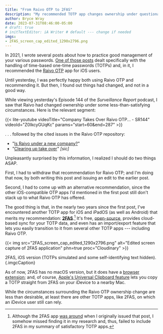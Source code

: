 ```yaml
---
title: "From Raivo OTP to 2FAS"
description: "My recommended TOTP app changes ownership under questionable circumstances — so I replace that recommendation."
author: Bryce Wray
date: 2023-07-31T08:46:00-05:00
# draft: true
# initTextEditor: iA Writer # default --- change if needed
imgs:
- 2FAS_screen_cap_edited_1290x2796.png
---
```


In 2021, I wrote several posts about how to practice good management of your various passwords. [One of those posts](/posts/2021/09/taming-time-based-one-time-passwords-totps/) dealt specifically with the handling of time-based one-time passwords (TOTPs) and, in it, I recommended the [Raivo OTP](https://github.com/raivo-otp/ios-application) app for iOS users.

Until yesterday, I was perfectly happy both using Raivo OTP and recommending it. But then, I found out things had changed, and not in a good way.

<!--more-->

While viewing yesterday's Episode 144 of the *Surveillance Report* podcast, I saw that Raivo had changed ownership under some less-than-satisfying circumstances. Here is the relevant segment:

{{< lite-youtube videoTitle="Company Takes Over Raivo OTP... - SR144" videoId="Z0IkcyGUqKc" params="start=60&end=287" >}}

. . . followed by the cited issues in the Raivo OTP repository:

- "[Is Raivo under a new company?](https://github.com/raivo-otp/ios-application/issues/271)"
- "[Clearing up take over](https://github.com/raivo-otp/marketing-website/issues/19)" *[sic]*

Unpleasantly surprised by this information, I realized I should do two things ASAP.

First, I had to withdraw that recommendation for Raivo OTP; and I'm doing that now, by both writing this post and issuing an edit to the earlier post.

Second, I had to come up with an alternative recommendation, since the other iOS-compatible OTP apps I'd mentioned in the first post still don't stack up to what Raivo OTP has offered.

The good thing is that, in the nearly two years since the first post, I've encountered another TOTP app for iOS and iPadOS (as well as Android) that merits my recommendation: **[2FAS](https://2fas.com/)**.[^missed] It's free, [open-source](https://github.com/twofas), provides cloud-based sync for your TOTP data, and even has an import/export feature that lets you easily transition to it from several other TOTP apps --- including Raivo OTP.

[^missed]: Although the 2FAS app [was around](https://2fas.com/about-us/) when I originally issued that post, I somehow missed finding it in my research and, thus, failed to include 2FAS in my summary of satisfactory TOTP apps.

{{< img src="2FAS_screen_cap_edited_1290x2796.png" alt="Edited screen capture of 2FAS application" phn=true proc="Cloudinary" >}}

2FAS, iOS version (TOTPs simulated and some self-identifying text hidden).
{.imgcCaption}

As of now, 2FAS has no macOS version, but it does have a [browser extension](https://2fas.com/browser-extension/); and, of course, [Apple's Universal Clipboard feature](https://support.apple.com/en-us/HT209460) lets you copy a TOTP straight from 2FAS on your iDevice to a nearby Mac.

While the circumstances surrounding the Raivo OTP ownership change are less than desirable, at least there are other TOTP apps, like 2FAS, on which an iDevice user still can rely.
